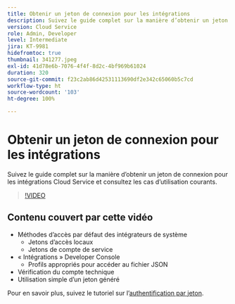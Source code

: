 ```yaml
---
title: Obtenir un jeton de connexion pour les intégrations
description: Suivez le guide complet sur la manière d’obtenir un jeton de connexion pour les intégrations Cloud Service et consultez les cas d’utilisation courants.
version: Cloud Service
role: Admin, Developer
level: Intermediate
jira: KT-9981
hidefromtoc: true
thumbnail: 341277.jpeg
exl-id: 41d78e6b-7076-4f4f-8d2c-4bf969b61024
duration: 320
source-git-commit: f23c2ab86d42531113690df2e342c65060b5c7cd
workflow-type: ht
source-wordcount: '103'
ht-degree: 100%

---
```


# Obtenir un jeton de connexion pour les intégrations

Suivez le guide complet sur la manière d’obtenir un jeton de connexion pour les intégrations Cloud Service et consultez les cas d’utilisation courants.

>[!VIDEO](https://video.tv.adobe.com/v/341277?quality=12&learn=on)

## Contenu couvert par cette vidéo

+ Méthodes d’accès par défaut des intégrateurs de système
   + Jetons d’accès locaux
   + Jetons de compte de service
+ « Intégrations » Developer Console
   + Profils appropriés pour accéder au fichier JSON
+ Vérification du compte technique
+ Utilisation simple d’un jeton généré

Pour en savoir plus, suivez le tutoriel sur l’[authentification par jeton](/help/headless-tutorial/authentication/overview.md).
